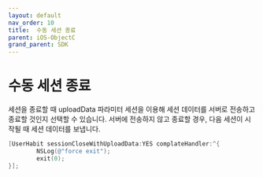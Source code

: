 ```yaml
---
layout: default
nav_order: 10
title:  수동 세션 종료
parent: iOS-ObjectC
grand_parent: SDK
---
```


# 수동 세션 종료

세션을 종료할 때 uploadData 파라미터 세션을 이용해 세션 데이터를 서버로 전송하고 종료할 것인지 선택할 수 있습니다. 서버에 전송하지 않고 종료할 경우, 다음 세션이 시작될 때 세션 데이터를 보냅니다.

```objectivec
[UserHabit sessionCloseWithUploadData:YES complateHandler:^{
        NSLog(@"force exit");
        exit(0);
}];
```